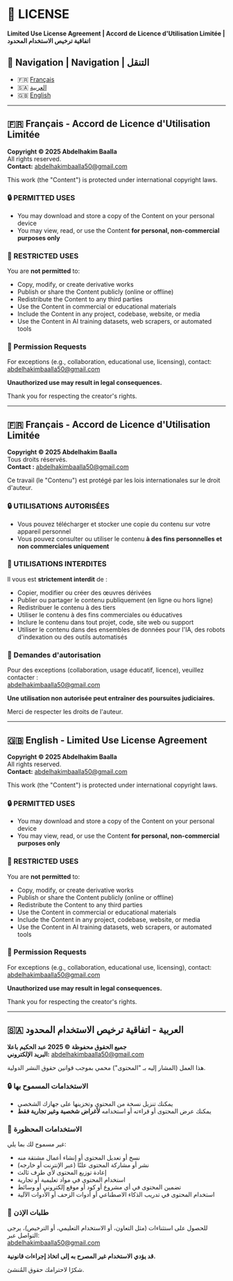 # 📜 LICENSE

**Limited Use License Agreement | Accord de Licence d'Utilisation Limitée | اتفاقية ترخيص الاستخدام المحدود**

## 🔗 Navigation | Navigation | التنقل

- 🇫🇷 [Français](#français---accord-de-licence-dutilisation-limitée)  
- 🇸🇦 [العربية](#العربية---اتفاقية-ترخيص-الاستخدام-المحدود)
- 🇬🇧 [English](#english---limited-use-license-agreement)

---

## 🇫🇷 Français - Accord de Licence d'Utilisation Limitée

**Copyright © 2025 Abdelhakim Baalla**  
All rights reserved.  
**Contact:** [abdelhakimbaalla50@gmail.com](mailto:abdelhakimbaalla50@gmail.com)

This work (the "Content") is protected under international copyright laws.

### 🔒 PERMITTED USES

- You may download and store a copy of the Content on your personal device
- You may view, read, or use the Content **for personal, non-commercial purposes only**

### 🚫 RESTRICTED USES

You are **not permitted** to:

- Copy, modify, or create derivative works
- Publish or share the Content publicly (online or offline)
- Redistribute the Content to any third parties
- Use the Content in commercial or educational materials
- Include the Content in any project, codebase, website, or media
- Use the Content in AI training datasets, web scrapers, or automated tools

### 📩 Permission Requests

For exceptions (e.g., collaboration, educational use, licensing), contact:  
[abdelhakimbaalla50@gmail.com](mailto:abdelhakimbaalla50@gmail.com)

**Unauthorized use may result in legal consequences.**

Thank you for respecting the creator's rights.

---

## 🇫🇷 Français - Accord de Licence d'Utilisation Limitée

**Copyright © 2025 Abdelhakim Baalla**  
Tous droits réservés.  
**Contact :** [abdelhakimbaalla50@gmail.com](mailto:abdelhakimbaalla50@gmail.com)

Ce travail (le "Contenu") est protégé par les lois internationales sur le droit d'auteur.

### 🔒 UTILISATIONS AUTORISÉES

- Vous pouvez télécharger et stocker une copie du contenu sur votre appareil personnel
- Vous pouvez consulter ou utiliser le contenu **à des fins personnelles et non commerciales uniquement**

### 🚫 UTILISATIONS INTERDITES

Il vous est **strictement interdit** de :

- Copier, modifier ou créer des œuvres dérivées
- Publier ou partager le contenu publiquement (en ligne ou hors ligne)
- Redistribuer le contenu à des tiers
- Utiliser le contenu à des fins commerciales ou éducatives
- Inclure le contenu dans tout projet, code, site web ou support
- Utiliser le contenu dans des ensembles de données pour l'IA, des robots d'indexation ou des outils automatisés

### 📩 Demandes d'autorisation

Pour des exceptions (collaboration, usage éducatif, licence), veuillez contacter :  
[abdelhakimbaalla50@gmail.com](mailto:abdelhakimbaalla50@gmail.com)

**Une utilisation non autorisée peut entraîner des poursuites judiciaires.**

Merci de respecter les droits de l'auteur.

---

## 🇬🇧 English - Limited Use License Agreement

**Copyright © 2025 Abdelhakim Baalla**  
All rights reserved.  
**Contact:** [abdelhakimbaalla50@gmail.com](mailto:abdelhakimbaalla50@gmail.com)

This work (the "Content") is protected under international copyright laws.

### 🔒 PERMITTED USES

- You may download and store a copy of the Content on your personal device
- You may view, read, or use the Content **for personal, non-commercial purposes only**

### 🚫 RESTRICTED USES

You are **not permitted** to:

- Copy, modify, or create derivative works
- Publish or share the Content publicly (online or offline)
- Redistribute the Content to any third parties
- Use the Content in commercial or educational materials
- Include the Content in any project, codebase, website, or media
- Use the Content in AI training datasets, web scrapers, or automated tools

### 📩 Permission Requests

For exceptions (e.g., collaboration, educational use, licensing), contact:  
[abdelhakimbaalla50@gmail.com](mailto:abdelhakimbaalla50@gmail.com)

**Unauthorized use may result in legal consequences.**

Thank you for respecting the creator's rights.

---

## 🇸🇦 العربية - اتفاقية ترخيص الاستخدام المحدود

**جميع الحقوق محفوظة © 2025 عبد الحكيم باعلا**  
**البريد الإلكتروني:** [abdelhakimbaalla50@gmail.com](mailto:abdelhakimbaalla50@gmail.com)

هذا العمل (المشار إليه بـ "المحتوى") محمي بموجب قوانين حقوق النشر الدولية.

### 🔒 الاستخدامات المسموح بها

- يمكنك تنزيل نسخة من المحتوى وتخزينها على جهازك الشخصي
- يمكنك عرض المحتوى أو قراءته أو استخدامه **لأغراض شخصية وغير تجارية فقط**

### 🚫 الاستخدامات المحظورة

غير مسموح لك بما يلي:

- نسخ أو تعديل المحتوى أو إنشاء أعمال مشتقة منه
- نشر أو مشاركة المحتوى علنًا (عبر الإنترنت أو خارجه)
- إعادة توزيع المحتوى لأي طرف ثالث
- استخدام المحتوى في مواد تعليمية أو تجارية
- تضمين المحتوى في أي مشروع أو كود أو موقع إلكتروني أو وسائط
- استخدام المحتوى في تدريب الذكاء الاصطناعي أو أدوات الزحف أو الأدوات الآلية

### 📩 طلبات الإذن

للحصول على استثناءات (مثل التعاون، أو الاستخدام التعليمي، أو الترخيص)، يرجى التواصل عبر:  
[abdelhakimbaalla50@gmail.com](mailto:abdelhakimbaalla50@gmail.com)

**قد يؤدي الاستخدام غير المصرح به إلى اتخاذ إجراءات قانونية.**

شكرًا لاحترامك حقوق المُنشئ.
